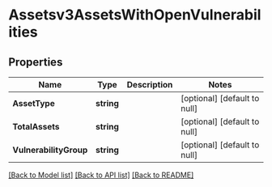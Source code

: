 # Assetsv3AssetsWithOpenVulnerabilities

## Properties
Name | Type | Description | Notes
------------ | ------------- | ------------- | -------------
**AssetType** | **string** |  | [optional] [default to null]
**TotalAssets** | **string** |  | [optional] [default to null]
**VulnerabilityGroup** | **string** |  | [optional] [default to null]

[[Back to Model list]](../README.md#documentation-for-models) [[Back to API list]](../README.md#documentation-for-api-endpoints) [[Back to README]](../README.md)

